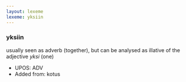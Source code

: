 ```yaml
---
layout: lexeme
lexeme: yksiin
---
```


###  yksiin

usually seen as adverb (together), but can be analysed as illative of the adjective *yksi* (one)
* UPOS:  ADV
* Added from:  kotus

